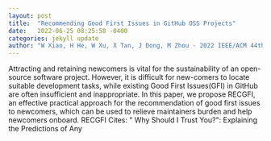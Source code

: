```yaml
---
layout: post
title:  "Recommending Good First Issues in GitHub OSS Projects"
date:   2022-06-25 08:25:58 -0400
categories: jekyll update
author: "W Xiao, H He, W Xu, X Tan, J Dong, M Zhou - 2022 IEEE/ACM 44th International , 2022"
---
```

Attracting and retaining newcomers is vital for the sustainability of an open-source software project. However, it is difficult for new-comers to locate suitable development tasks, while existing Good First Issues(GFI) in GitHub are often insufficient and inappropriate. In this paper, we propose RECGFI, an effective practical approach for the recommendation of good first issues to newcomers, which can be used to relieve maintainers  burden and help newcomers onboard. RECGFI 
Cites: " Why Should I Trust You?": Explaining the Predictions of Any